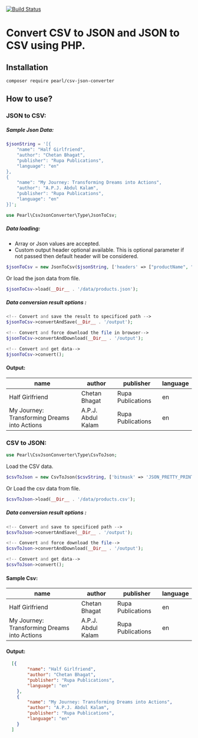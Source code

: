[![Build Status](https://travis-ci.org/pearlkrishn/csv-json-converter.svg?branch=master)](https://travis-ci.org/pearlkrishn/csv-json-converter)

# Convert CSV to JSON and JSON to CSV using PHP.

## Installation

   `composer require pearl/csv-json-converter`
 
 ## How to use?

 ### JSON to CSV:
 ##### Sample Json Data:
 ```php
 $jsonString = '[{
	 "name": "Half Girlfriend",
	 "author": "Chetan Bhagat",
	 "publisher": "Rupa Publications",
	 "language": "en"
},
{
	 "name": "My Journey: Transforming Dreams into Actions",
	 "author": "A.P.J. Abdul Kalam",
	 "publisher": "Rupa Publications",
	 "language": "en"
}]';
 ```

```php
use Pearl\CsvJsonConverter\Type\JsonToCsv;	
```

##### Data loading: 

- Array or Json values are accepted.
- Custom output header optional available. This is optional parameter if not passed then default header will be considered.

```php
$jsonToCsv = new JsonToCsv($jsonString, ['headers' => ["productName", "author", "publisher", "lang"]]);
```
Or load the json data from file.

```php
$jsonToCsv->load(__Dir__ . '/data/products.json');
```
##### Data conversion result options :
```php
<!-- Convert and save the result to specificed path -->
$jsonToCsv->convertAndSave(__Dir__ . '/output');

<!-- Convert and force download the file in browser-->
$jsonToCsv->convertAndDownload(__Dir__ . '/output');

<!-- Convert and get data-->
$jsonToCsv->convert();

```
#### Output:
|  name |  author |  publisher |  language |
| ------------ | ------------ | ------------ | ------------ |
|  Half Girlfriend |  Chetan Bhagat | Rupa Publications  | en  |
|  My Journey: Transforming Dreams into Actions | A.P.J. Abdul Kalam  | Rupa Publications  |  en |

### CSV to JSON:

```php
use Pearl\CsvJsonConverter\Type\CsvToJson;
```
Load the CSV data.
```php
$csvToJson = new CsvToJson($csvString, ['bitmask' => 'JSON_PRETTY_PRINT|JSON_UNESCAPED_UNICODE|JSON_UNESCAPED_SLASHES']);
```
Or Load the csv data from file.
```php
$csvToJson->load(__Dir__ . '/data/products.csv');
```
##### Data conversion result options :
```php
<!-- Convert and save to specificed path -->
$csvToJson->convertAndSave(__Dir__ . '/output');

<!-- Convert and force download the file-->
$csvToJson->convertAndDownload(__Dir__ . '/output');

<!-- Convert and get data-->
$csvToJson->convert();

```
#### Sample Csv:

|  name |  author |  publisher |  language |
| ------------ | ------------ | ------------ | ------------ |
|  Half Girlfriend |  Chetan Bhagat | Rupa Publications  | en  |
|  My Journey: Transforming Dreams into Actions | A.P.J. Abdul Kalam  | Rupa Publications  |  en |

#### Output:
```json
  [{
  		"name": "Half Girlfriend",
  		"author": "Chetan Bhagat",
  		"publisher": "Rupa Publications",
  		"language": "en"
  	},
  	{
  		"name": "My Journey: Transforming Dreams into Actions",
  		"author": "A.P.J. Abdul Kalam",
  		"publisher": "Rupa Publications",
  		"language": "en"
  	}
  ]
```
